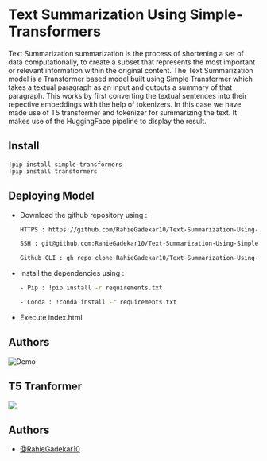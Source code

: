 # Text Summarization Using Simple-Transformers

Text Summarization summarization is the process of shortening a set of data computationally, to create a subset that represents the most important or relevant information within the original content. 
The Text Summarization model is a Transformer based model built using Simple Transformer which takes a textual paragraph as an input and outputs a summary of that paragraph. This works by first 
converting the textual sentences into their repective embeddings with the help of tokenizers. 
In this case we have made use of T5 transformer and tokenizer for summarizing the text. It makes use of the HuggingFace pipeline to display the result.     


## Install

```
!pip install simple-transformers
!pip install transformers
```



  
## Deploying Model 

- Download the github repository using : 
  ```bash
  HTTPS : https://github.com/RahieGadekar10/Text-Summarization-Using-SimpleTransformers.git
  ```
  ```bash 
  SSH : git@github.com:RahieGadekar10/Text-Summarization-Using-SimpleTransformers.git
  ```
  ```bash 
  Github CLI : gh repo clone RahieGadekar10/Text-Summarization-Using-SimpleTransformers
  ```
- Install the dependencies using : 
    ```bash 
    - Pip : !pip install -r requirements.txt
    ```
    ```bash
    - Conda : !conda install -r requirements.txt
    ```
- Execute index.html 

## Authors
![Demo](https://user-images.githubusercontent.com/68743282/133242658-e2ea4dde-2242-471b-9d50-6d2f3237b5f4.gif)

## T5 Tranformer
<img src = "https://miro.medium.com/max/947/1*voAo0zBPTCVrwcut1oHtEg.png"></img>

## Authors

- [@RahieGadekar10](https://www.github.com/RahieGadekar10)
